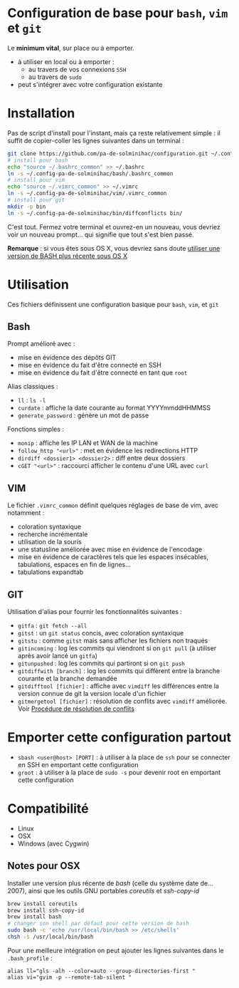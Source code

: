 # Configuration de base pour `bash`, `vim` et `git`

Le **minimum vital**, sur place ou à emporter.

- à utiliser en local ou à emporter :
  - au travers de vos connexions `SSH`
  - au travers de `sudo`
- peut s'intégrer avec votre configuration existante


# Installation

Pas de script d'install pour l'instant, mais ça reste relativement simple : il suffit de copier-coller les lignes suivantes dans un terminal :

```bash
git clone https://github.com/pa-de-solminihac/configuration.git ~/.config-pa-de-solminihac
# install pour bash
echo "source ~/.bashrc_common" >> ~/.bashrc
ln -s ~/.config-pa-de-solminihac/bash/.bashrc_common
# install pour vim
echo "source ~/.vimrc_common" >> ~/.vimrc
ln -s ~/.config-pa-de-solminihac/vim/.vimrc_common
# install pour git
mkdir -p bin
ln -s ~/.config-pa-de-solminihac/bin/diffconflicts bin/
```

C'est tout. Fermez votre terminal et ouvrez-en un nouveau, vous devriez voir un nouveau prompt... qui signifie que tout s'est bien passé.

**Remarque** : si vous êtes sous OS X, vous devriez sans doute [utiliser une version de BASH plus récente sous OS X](https://github.com/pa-de-solminihac/configuration/blob/master/README.md#notes-pour-osx)

# Utilisation

Ces fichiers définissent une configuration basique pour `bash`, `vim`, et `git`


## Bash

Prompt amélioré avec :
- mise en évidence des dépôts GIT
- mise en évidence du fait d'être connecté en SSH
- mise en évidence du fait d'être connecté en tant que `root`

Alias classiques :
- `ll` : `ls -l`
- `curdate` : affiche la date courante au format YYYYmmddHHMMSS
- `generate_password` : génère un mot de passe

Fonctions simples :
- `monip` : affiche les IP LAN et WAN de la machine
- `follow_http "<url>"` : met en évidence les redirections HTTP
- `dirdiff <dossier1> <dossier2>` : diff entre deux dossiers
- `cGET "<url>"` : raccourci afficher le contenu d'une URL avec `curl`


## VIM

Le fichier `.vimrc_common` définit quelques réglages de base de vim, avec notamment :
- coloration syntaxique
- recherche incrémentale
- utilisation de la souris
- une statusline améliorée avec mise en évidence de l'encodage
- mise en évidence de caractères tels que les espaces insécables, tabulations, espaces en fin de lignes...
- tabulations expandtab


## GIT

Utilisation d'alias pour fournir les fonctionnalités suivantes :
- `gitfa` : `git fetch --all`
- `gitst` : un `git status` concis, avec coloration syntaxique
- `gitstu` : comme `gitst` mais sans afficher les fichiers non traqués
- `gitincoming` : log les commits qui viendront si on `git pull` (à utiliser après avoir lancé un `gitfa`)
- `gitunpushed` : log les commits qui partiront si on `git push`
- `gitdiffwith [branch]` : log les commits qui diffèrent entre la branche courante et la branche demandée
- `gitdifftool [fichier]` : affiche avec `vimdiff` les différences entre la version connue de git la version locale d'un fichier
- `gitmergetool [fichier]` : résolution de conflits avec `vimdiff` améliorée. Voir [Procédure de résolution de conflits](https://github.com/pa-de-solminihac/configuration/blob/master/diffconflicts.md)

# Emporter cette configuration partout

- `sbash <user@host> [PORT]` : à utiliser à la place de `ssh` pour se connecter en SSH en emportant cette configuration
- `groot` : à utiliser à la place de `sudo -s` pour devenir root en emportant cette configuration


# Compatibilité

- Linux
- OSX
- Windows (avec Cygwin)

## Notes pour OSX

Installer une version plus récente de *bash* (celle du système date de... 2007), ainsi que les outils GNU portables *coreutils* et *ssh-copy-id*

```bash
brew install coreutils
brew install ssh-copy-id
brew install bash
# changer son shell par défaut pour cette version de bash
sudo bash -c 'echo /usr/local/bin/bash >> /etc/shells'
chsh -s /usr/local/bin/bash 
```

Pour une meilleure intégration on peut ajouter les lignes suivantes dans le `.bash_profile` :
```
alias ll="gls -alh --color=auto --group-directories-first "
alias vi="gvim -p --remote-tab-silent "
```
